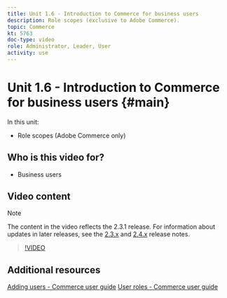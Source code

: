 ```yaml
---
title: Unit 1.6 - Introduction to Commerce for business users
description: Role scopes (exclusive to Adobe Commerce).
topic: Commerce
kt: 5763
doc-type: video
role: Administrator, Leader, User
activity: use
---
```


# Unit 1.6 - Introduction to Commerce for business users {#main}

In this unit:

- Role scopes (Adobe Commerce only)

## Who is this video for?

- Business users

## Video content

>[!NOTE]
>
>The content in the video reflects the 2.3.1 release. For information about updates in later releases, see the [ 2.3.x](https://devdocs.magento.com/guides/v2.3/release-notes/bk-release-notes.html) and [2.4.x](https://devdocs.magento.com/guides/v2.4/release-notes/bk-release-notes.html) release notes.

>[!VIDEO](https://video.tv.adobe.com/v/35948?quality=12&learn=on)

## Additional resources

[Adding users - Commerce user guide](https://docs.magento.com/user-guide/system/permissions-users-all.html)
[User roles - Commerce user guide](https://docs.magento.com/user-guide/system/permissions-user-roles.html)
